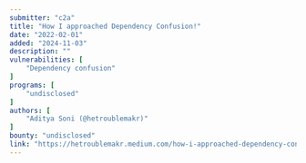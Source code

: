 ```yaml
---
submitter: "c2a"
title: "How I approached Dependency Confusion!"
date: "2022-02-01"
added: "2024-11-03"
description: ""
vulnerabilities: [
    "Dependency confusion"
]
programs: [
    "undisclosed"
]
authors: [
    "Aditya Soni (@hetroublemakr)"
]
bounty: "undisclosed"
link: "https://hetroublemakr.medium.com/how-i-approached-dependency-confusion-272b46f66907"
---
```




